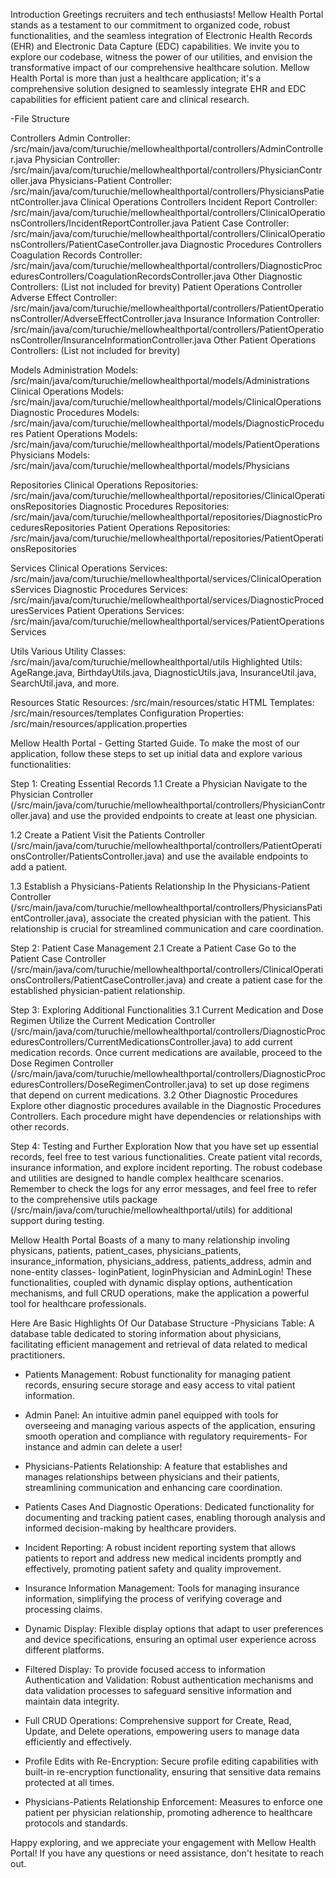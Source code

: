 Introduction
Greetings recruiters and tech enthusiasts! Mellow Health Portal stands as a testament to our commitment to organized code, robust functionalities, and the seamless integration of Electronic Health Records (EHR) and Electronic Data Capture (EDC) capabilities. We invite you to explore our codebase, witness the power of our utilities, and envision the transformative impact of our comprehensive healthcare solution.
Mellow Health Portal is more than just a healthcare application; it's a comprehensive solution designed to seamlessly integrate EHR and EDC capabilities for efficient patient care and clinical research.

-File Structure

Controllers
Admin Controller: /src/main/java/com/turuchie/mellowhealthportal/controllers/AdminController.java
Physician Controller: /src/main/java/com/turuchie/mellowhealthportal/controllers/PhysicianController.java
Physicians-Patient Controller: /src/main/java/com/turuchie/mellowhealthportal/controllers/PhysiciansPatientController.java
Clinical Operations Controllers
Incident Report Controller: /src/main/java/com/turuchie/mellowhealthportal/controllers/ClinicalOperationsControllers/IncidentReportController.java
Patient Case Controller: /src/main/java/com/turuchie/mellowhealthportal/controllers/ClinicalOperationsControllers/PatientCaseController.java
Diagnostic Procedures Controllers
Coagulation Records Controller: /src/main/java/com/turuchie/mellowhealthportal/controllers/DiagnosticProceduresControllers/CoagulationRecordsController.java
Other Diagnostic Controllers: (List not included for brevity)
Patient Operations Controller
Adverse Effect Controller: /src/main/java/com/turuchie/mellowhealthportal/controllers/PatientOperationsController/AdverseEffectController.java
Insurance Information Controller: /src/main/java/com/turuchie/mellowhealthportal/controllers/PatientOperationsController/InsuranceInformationController.java
Other Patient Operations Controllers: (List not included for brevity)

Models
Administration Models: /src/main/java/com/turuchie/mellowhealthportal/models/Administrations
Clinical Operations Models: /src/main/java/com/turuchie/mellowhealthportal/models/ClinicalOperations
Diagnostic Procedures Models: /src/main/java/com/turuchie/mellowhealthportal/models/DiagnosticProcedures
Patient Operations Models: /src/main/java/com/turuchie/mellowhealthportal/models/PatientOperations
Physicians Models: /src/main/java/com/turuchie/mellowhealthportal/models/Physicians

Repositories
Clinical Operations Repositories: /src/main/java/com/turuchie/mellowhealthportal/repositories/ClinicalOperationsRepositories
Diagnostic Procedures Repositories: /src/main/java/com/turuchie/mellowhealthportal/repositories/DiagnosticProceduresRepositories
Patient Operations Repositories: /src/main/java/com/turuchie/mellowhealthportal/repositories/PatientOperationsRepositories

Services
Clinical Operations Services: /src/main/java/com/turuchie/mellowhealthportal/services/ClinicalOperationsServices
Diagnostic Procedures Services: /src/main/java/com/turuchie/mellowhealthportal/services/DiagnosticProceduresServices
Patient Operations Services: /src/main/java/com/turuchie/mellowhealthportal/services/PatientOperationsServices

Utils
Various Utility Classes: /src/main/java/com/turuchie/mellowhealthportal/utils
Highlighted Utils:
AgeRange.java, BirthdayUtils.java, DiagnosticUtils.java, InsuranceUtil.java, SearchUtil.java, and more.

Resources
Static Resources: /src/main/resources/static
HTML Templates: /src/main/resources/templates
Configuration Properties: /src/main/resources/application.properties


Mellow Health Portal - Getting Started Guide.
To make the most of our application, follow these steps to set up initial data and explore various functionalities:

Step 1: Creating Essential Records
1.1 Create a Physician
Navigate to the Physician Controller (/src/main/java/com/turuchie/mellowhealthportal/controllers/PhysicianController.java) and use the provided endpoints to create at least one physician.

1.2 Create a Patient
Visit the Patients Controller (/src/main/java/com/turuchie/mellowhealthportal/controllers/PatientOperationsController/PatientsController.java) and use the available endpoints to add a patient.

1.3 Establish a Physicians-Patients Relationship
In the Physicians-Patient Controller (/src/main/java/com/turuchie/mellowhealthportal/controllers/PhysiciansPatientController.java), associate the created physician with the patient. This relationship is crucial for streamlined communication and care coordination.

Step 2: Patient Case Management
2.1 Create a Patient Case
Go to the Patient Case Controller (/src/main/java/com/turuchie/mellowhealthportal/controllers/ClinicalOperationsControllers/PatientCaseController.java) and create a patient case for the established physician-patient relationship.

Step 3: Exploring Additional Functionalities
3.1 Current Medication and Dose Regimen
Utilize the Current Medication Controller (/src/main/java/com/turuchie/mellowhealthportal/controllers/DiagnosticProceduresControllers/CurrentMedicationsController.java) to add current medication records.
Once current medications are available, proceed to the Dose Regimen Controller (/src/main/java/com/turuchie/mellowhealthportal/controllers/DiagnosticProceduresControllers/DoseRegimenController.java) to set up dose regimens that depend on current medications.
3.2 Other Diagnostic Procedures
Explore other diagnostic procedures available in the Diagnostic Procedures Controllers. Each procedure might have dependencies or relationships with other records.

Step 4: Testing and Further Exploration
Now that you have set up essential records, feel free to test various functionalities. Create patient vital records, insurance information, and explore incident reporting. The robust codebase and utilities are designed to handle complex healthcare scenarios.
Remember to check the logs for any error messages, and feel free to refer to the comprehensive utils package (/src/main/java/com/turuchie/mellowhealthportal/utils) for additional support during testing.

Mellow Health Portal Boasts of a many to many relationship involing physicans, patients, patient_cases, physicians_patients, insurance_information, physicians_address, patients_address, admin and none-entity classes- loginPatient, loginPhysician and AdminLogin!
These functionalities, coupled with dynamic display options, authentication mechanisms, and full CRUD operations, make the application a powerful tool for healthcare professionals.

Here Are Basic Highlights Of Our Database Structure
-Physicians Table: A database table dedicated to storing information about physicians, facilitating efficient management and retrieval of data related to medical practitioners.

- Patients Management: Robust functionality for managing patient records, ensuring secure storage and easy access to vital patient information.

- Admin Panel: An intuitive admin panel equipped with tools for overseeing and managing various aspects of the application, ensuring smooth operation and compliance with regulatory requirements- For instance and admin can delete a user!

- Physicians-Patients Relationship: A feature that establishes and manages relationships between physicians and their patients, streamlining communication and enhancing care coordination.

- Patients Cases And Diagnostic Operations: Dedicated functionality for documenting and tracking patient cases, enabling thorough analysis and informed decision-making by healthcare providers.

- Incident Reporting: A robust incident reporting system that allows patients to report and address new medical incidents promptly and effectively, promoting patient safety and quality improvement.

- Insurance Information Management: Tools for managing insurance information, simplifying the process of verifying coverage and processing claims.

- Dynamic Display: Flexible display options that adapt to user preferences and device specifications, ensuring an optimal user experience across different platforms.

- Filtered Display: To provide focused access to information Authentication and Validation: Robust authentication mechanisms and data validation processes to safeguard sensitive information and maintain data integrity.

- Full CRUD Operations: Comprehensive support for Create, Read, Update, and Delete operations, empowering users to manage data efficiently and effectively.

- Profile Edits with Re-Encryption: Secure profile editing capabilities with built-in re-encryption functionality, ensuring that sensitive data remains protected at all times.

- Physicians-Patients Relationship Enforcement: Measures to enforce one patient per physician relationship, promoting adherence to healthcare protocols and standards.
  
Happy exploring, and we appreciate your engagement with Mellow Health Portal! If you have any questions or need assistance, don't hesitate to reach out.
